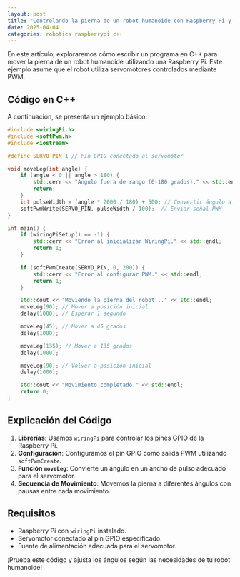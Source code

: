 ```yaml
---
layout: post
title: "Controlando la pierna de un robot humanoide con Raspberry Pi y C++"
date: 2025-04-04
categories: robotics raspberrypi c++
---
```


En este artículo, exploraremos cómo escribir un programa en C++ para mover la pierna de un robot humanoide utilizando una Raspberry Pi. Este ejemplo asume que el robot utiliza servomotores controlados mediante PWM.

## Código en C++

A continuación, se presenta un ejemplo básico:

```cpp
#include <wiringPi.h>
#include <softPwm.h>
#include <iostream>

#define SERVO_PIN 1 // Pin GPIO conectado al servomotor

void moveLeg(int angle) {
    if (angle < 0 || angle > 180) {
        std::cerr << "Ángulo fuera de rango (0-180 grados)." << std::endl;
        return;
    }
    int pulseWidth = (angle * 2000 / 180) + 500; // Convertir ángulo a ancho de pulso
    softPwmWrite(SERVO_PIN, pulseWidth / 100);  // Enviar señal PWM
}

int main() {
    if (wiringPiSetup() == -1) {
        std::cerr << "Error al inicializar WiringPi." << std::endl;
        return 1;
    }

    if (softPwmCreate(SERVO_PIN, 0, 200)) {
        std::cerr << "Error al configurar PWM." << std::endl;
        return 1;
    }

    std::cout << "Moviendo la pierna del robot..." << std::endl;
    moveLeg(90); // Mover a posición inicial
    delay(1000); // Esperar 1 segundo

    moveLeg(45); // Mover a 45 grados
    delay(1000);

    moveLeg(135); // Mover a 135 grados
    delay(1000);

    moveLeg(90); // Volver a posición inicial
    delay(1000);

    std::cout << "Movimiento completado." << std::endl;
    return 0;
}
```

## Explicación del Código

1. **Librerías**: Usamos `wiringPi` para controlar los pines GPIO de la Raspberry Pi.
2. **Configuración**: Configuramos el pin GPIO como salida PWM utilizando `softPwmCreate`.
3. **Función `moveLeg`**: Convierte un ángulo en un ancho de pulso adecuado para el servomotor.
4. **Secuencia de Movimiento**: Movemos la pierna a diferentes ángulos con pausas entre cada movimiento.

## Requisitos

- Raspberry Pi con `wiringPi` instalado.
- Servomotor conectado al pin GPIO especificado.
- Fuente de alimentación adecuada para el servomotor.

¡Prueba este código y ajusta los ángulos según las necesidades de tu robot humanoide!


